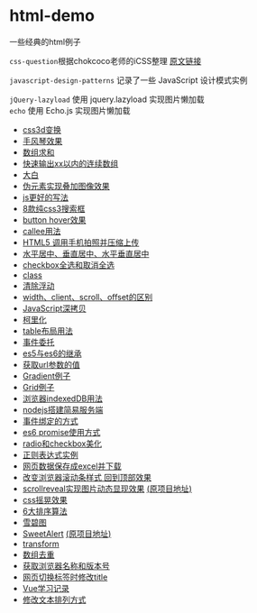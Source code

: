 html-demo
=========

一些经典的html例子

`css-question`根据chokcoco老师的iCSS整理
[原文链接](https://github.com/chokcoco/iCSS)

`javascript-design-patterns` 记录了一些 JavaScript 设计模式实例

`jQuery-lazyload`  使用 jquery.lazyload 实现图片懒加载  
`echo` 使用 Echo.js 实现图片懒加载  

- [css3d变换](3D-css-transition.html)
- [手风琴效果](Accordion.html)
- [数组求和](add.js)
- [快速输出xx以内的连续数组](ali.js)
- [大白](Baymax.html)
- [伪元素实现叠加图像效果](before-after-imageStack.html)
- [js更好的写法](betterJs.js)
- [8款纯css3搜索框](button.html)
- [button hover效果](buttonhover.html)
- [callee用法](callee.js)
- [HTML5 调用手机拍照并压缩上传](camera.html)
- [水平居中、垂直居中、水平垂直居中](center.html)
- [checkbox全选和取消全选](checkbox.html)
- [class](class.js)
- [清除浮动](clearfix.html)
- [width、client、scroll、offset的区别](client-scroll-offset.html)
- [JavaScript深拷贝](copy.js)
- [柯里化](currying.js)
- [table布局用法](display-table.html)
- [事件委托](event-delegation.html)
- [es5与es6的继承](extends.js)
- [获取url参数的值](getUrlParam.js)
- [Gradient例子](gradient.html)
- [Grid例子](grid.html)
- [浏览器indexedDB用法](indexedDB.html)
- [nodejs搭建简易服务端](node-server.js)
- [事件绑定的方式](onclick.html)
- [es6 promise使用方式](promise.js)
- [radio和checkbox美化](radio-checkbox.html)
- [正则表达式实例](regex.js)
- [网页数据保存成excel并下载](saveAsExcelFile.html)
- [改变浏览器滚动条样式 回到顶部效果](scrollAndGotop.html)
- [scrollreveal实现图片动态显现效果](scrollreveal.html) [(原项目地址)](https://github.com/jlmakes/scrollreveal)
- [css摇晃效果](shake.css)
- [6大排序算法](sort.js)
- [雪碧图](sprite.html)
- [SweetAlert](sweetalert.html) [(原项目地址)](https://github.com/t4t5/sweetalert)
- [transform](transform.html)
- [数组去重](uniqueArray.js)
- [获取浏览器名称和版本号](version.html)
- [网页切换标签时修改title](visibilitychange.html)
- [Vue学习记录](Vue.html)
- [修改文本排列方式](writing-mode.html)
